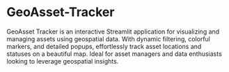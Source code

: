 # GeoAsset-Tracker
GeoAsset Tracker is an interactive Streamlit application for visualizing and managing assets using geospatial data. With dynamic filtering, colorful markers, and detailed popups, effortlessly track asset locations and statuses on a beautiful map. Ideal for asset managers and data enthusiasts looking to leverage geospatial insights.

